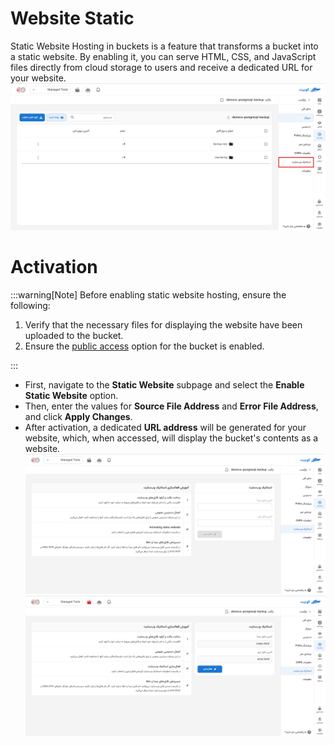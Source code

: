 # Website Static

Static Website Hosting in buckets is a feature that transforms a bucket into a static website. By enabling it, you can serve HTML, CSS, and JavaScript files directly from cloud storage to users and receive a dedicated URL for your website.
![Website: bucket static website](../img/bucket-staticwebsite.png)

# Activation

:::warning[Note]
Before enabling static website hosting, ensure the following:

1. Verify that the necessary files for displaying the website have been uploaded to the bucket.
2. Ensure the [public access](../#bucket-public-access) option for the bucket is enabled.

:::

- First, navigate to the **Static Website** subpage and select the **Enable Static Website** option.
- Then, enter the values for **Source File Address** and **Error File Address**, and click **Apply Changes**.
- After activation, a dedicated **URL address** will be generated for your website, which, when accessed, will display the bucket's contents as a website.
  ![Website: sw form](../img/static-website-form.png)
  ![Website: sw config](../img/static-website-config.png)
